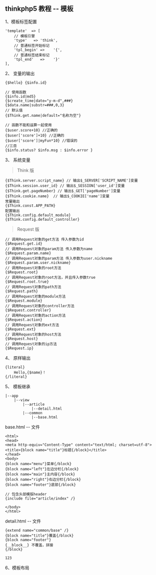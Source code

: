## thinkphp5 教程 -- 模板

1、模板标签配置

	'template'  => [
	    // 模板引擎
	    'type'   => 'think',
	    // 普通标签开始标记 
	    'tpl_begin' =>    '{',
	    // 普通标签结束标记
	    'tpl_end'   =>    '}'        
	],


2、 变量的输出

	{$hello} {$info.id}

	// 使用函数
	{$info.id|md5} 
	{$create_time|date="y-m-d",###}
	{$data.name|substr=###,0,3}
	// 默认值
	{$Think.get.name|default="名称为空"}
	
	// 函数不能和运算一起使用
	{$user.score+10} //正确的
	{$user['score']+10} //正确的
	{$user['score']|myFun*10} //错误的
	//三目
	{$info.status? $info.msg : $info.error }

3、 系统变量

> Think 版

	{$Think.server.script_name} // 输出$_SERVER['SCRIPT_NAME']变量
	{$Think.session.user_id} // 输出$_SESSION['user_id']变量
	{$Think.get.pageNumber} // 输出$_GET['pageNumber']变量
	{$Think.cookie.name}  // 输出$_COOKIE['name']变量
	常量输出
	{$Think.const.APP_PATH}
	配置输出
	{$Think.config.default_module}
	{$Think.config.default_controller}

> Request 版

	// 调用Request对象的get方法 传入参数为id
	{$Request.get.id}
	// 调用Request对象的param方法 传入参数为name
	{$Request.param.name}
	// 调用Request对象的param方法 传入参数为user.nickname
	{$Request.param.user.nickname}
	// 调用Request对象的root方法
	{$Request.root}
	// 调用Request对象的root方法，并且传入参数true
	{$Request.root.true}
	// 调用Request对象的path方法
	{$Request.path}
	// 调用Request对象的module方法
	{$Request.module}
	// 调用Request对象的controller方法
	{$Request.controller}
	// 调用Request对象的action方法
	{$Request.action}
	// 调用Request对象的ext方法
	{$Request.ext}
	// 调用Request对象的host方法
	{$Request.host}
	// 调用Request对象的ip方法
	{$Request.ip}

4、 原样输出

	{literal}
	    Hello,{$name}！
	{/literal}

5、 模板继承

	|--app
		|--view
			|--article
				|--detail.html
			|--common
				|--base.html


base.html -- 文件

	<html>
	<head>
	<meta http-equiv="Content-Type" content="text/html; charset=utf-8">
	<title>{block name="title"}标题{/block}</title>
	</head>
	<body>
	{block name="menu"}菜单{/block}
	{block name="left"}左边分栏{/block}
	{block name="main"}主内容{/block}
	{block name="right"}右边分栏{/block}
	{block name="footer"}底部{/block}

	// 包含头部模版header
	{include file="article/index" /} 

	</body>
	</html>

detail.html -- 文件

	{extend name="common/base" /}
	{block name="title"}覆盖{/block}
	{block name="footer"}
	{__block__} 不覆盖，拼接
	{/block}

	123


6、模板布局




























